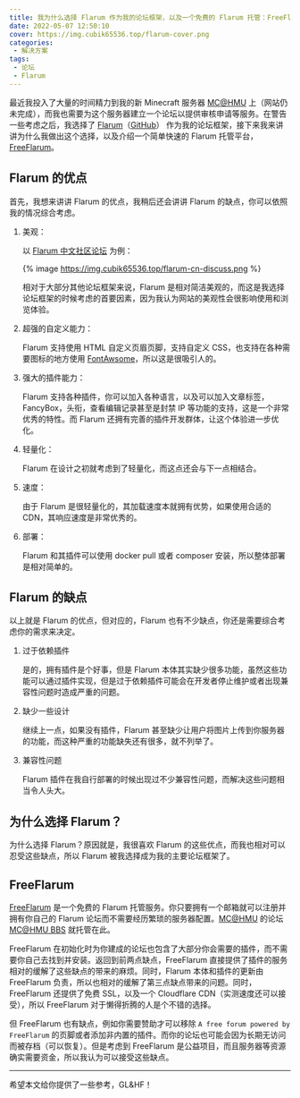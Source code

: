```yaml
---
title: 我为什么选择 Flarum 作为我的论坛框架，以及一个免费的 Flarum 托管：FreeFlarum
date: 2022-05-07 12:50:10
cover: https://img.cubik65536.top/flarum-cover.png
categories:
 - 解决方案
tags:
 - 论坛
 - Flarum
---
```


最近我投入了大量的时间精力到我的新 Minecraft 服务器 [MC@HMU](https://mc.hmu.ac.cn) 上（网站仍未完成），而我也需要为这个服务器建立一个论坛以提供审核申请等服务。在警告一些考虑之后，我选择了 [Flarum](https://flarum.org)（[GitHub](https://github.com/flarum)） 作为我的论坛框架，接下来我来讲讲为什么我做出这个选择，以及介绍一个简单快速的 Flarum 托管平台，[FreeFlarum](https://github.com/flarum)。

<!-- more -->

## Flarum 的优点

首先，我想来讲讲 Flarum 的优点，我稍后还会讲讲 Flarum 的缺点，你可以依照我的情况综合考虑。

1. 美观：

    以 [Flarum 中文社区论坛](https://discuss.flarum.org.cn/) 为例：
    
    {% image https://img.cubik65536.top/flarum-cn-discuss.png %}

    相对于大部分其他论坛框架来说，Flarum 是相对简洁美观的，而这是我选择论坛框架的时候考虑的首要因素，因为我认为网站的美观性会很影响使用和浏览体验。

2. 超强的自定义能力：

    Flarum 支持使用 HTML 自定义页眉页脚，支持自定义 CSS，也支持在各种需要图标的地方使用 [FontAwsome](https://fontawesome.com)，所以这是很吸引人的。

3. 强大的插件能力：

    Flarum 支持各种插件，你可以加入各种语言，以及可以加入文章标签，FancyBox，头衔，查看编辑记录甚至是封禁 IP 等功能的支持，这是一个非常优秀的特性。而 Flarum 还拥有完善的插件开发群体，让这个体验进一步优化。

4. 轻量化：

    Flarum 在设计之初就考虑到了轻量化，而这点还会与下一点相结合。

5. 速度：

    由于 Flarum 是很轻量化的，其加载速度本就拥有优势，如果使用合适的 CDN，其响应速度是非常优秀的。

6. 部署：

    Flarum 和其插件可以使用 docker pull 或者 composer 安装，所以整体部署是相对简单的。

## Flarum 的缺点

以上就是 Flarum 的优点，但对应的，Flarum 也有不少缺点，你还是需要综合考虑你的需求来决定。

1. 过于依赖插件

    是的，拥有插件是个好事，但是 Flarum 本体其实缺少很多功能，虽然这些功能可以通过插件实现，但是过于依赖插件可能会在开发者停止维护或者出现兼容性问题时造成严重的问题。

2. 缺少一些设计

    继续上一点，如果没有插件，Flarum 甚至缺少让用户将图片上传到你服务器的功能，而这种严重的功能缺失还有很多，就不列举了。

3. 兼容性问题

    Flarum 插件在我自行部署的时候出现过不少兼容性问题，而解决这些问题相当令人头大。


## 为什么选择 Flarum？

为什么选择 Flarum？原因就是，我很喜欢 Flarum 的这些优点，而我也相对可以忍受这些缺点，所以 Flarum 被我选择成为我的主要论坛框架了。

## FreeFlarum

[FreeFlarum](https://github.com/flarum) 是一个免费的 Flarum 托管服务。你只要拥有一个邮箱就可以注册并拥有你自己的 Flarum 论坛而不需要经历繁琐的服务器配置。[MC@HMU](https://mc.hmu.ac.cn) 的论坛 [MC@HMU BBS](https://bbs.mc.hmu.ac.cn) 就托管在此。

FreeFlarum 在初始化时为你建成的论坛也包含了大部分你会需要的插件，而不需要你自己去找到并安装。返回到前两点缺点，FreeFlarum 直接提供了插件的服务相对的缓解了这些缺点的带来的麻烦。同时，Flarum 本体和插件的更新由 FreeFlarum 负责，所以也相对的缓解了第三点缺点带来的问题。同时，FreeFlarum 还提供了免费 SSL，以及一个 Cloudflare CDN（实测速度还可以接受），所以 FreeFlarum 对于懒得折腾的人是个不错的选择。

但 FreeFlarum 也有缺点，例如你需要赞助才可以移除 `A free forum powered by FreeFlarum` 的页脚或者添加非内置的插件。而你的论坛也可能会因为长期无访问而被存档（可以恢复）。但是考虑到 FreeFlarum 是公益项目，而且服务器等资源确实需要资金，所以我认为可以接受这些缺点。

------

希望本文给你提供了一些参考，GL&HF！
